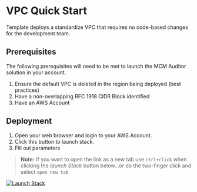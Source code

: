 # VPC Quick Start

 Template deploys a standardize VPC that requires no code-based changes for the development team.

## Prerequisites

The following prerequisites will need to be met to launch the MCM Auditor solution in your account.

1. Ensure the default VPC is deleted in the region being deployed (best practices)
2. Have a non-overlapping RFC 1918 CIDR Block identified
3. Have an AWS Account

## Deployment

1. Open your web browser and login to your AWS Account.
2. Click this button to launch stack.
3. Fill out parameters

> **Note:** If you want to open the link as a new tab use `ctrl+click` when clicking the *launch Stack* button below...or do the two-finger click and select `open new tab`

[![Launch Stack](https://cdn.rawgit.com/buildkite/cloudformation-launch-stack-button-svg/master/launch-stack.svg)](https://console.aws.amazon.com/cloudformation/home#/stacks/new?templateURL=https://rolston-cloud-library.s3.amazonaws.com/vpc/vpc.yml)
